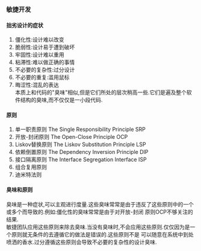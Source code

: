 ### 敏捷开发
#### 拙劣设计的症状
1. 僵化性:设计难以改变
2. 脆弱性:设计易于遭到破坏
3. 牢固性:设计难以重用
4. 粘滞性:难以做正确的事情
5. 不必要的复杂性:过分设计
6. 不必要的重复:滥用鼠标
7. 晦涩性:混乱的表达  
本质上和代码的"臭味"相似,但是它们所处的层次稍高一些.它们是遍及整个软件结构的臭味,而不仅仅是一小段代码.
#### 原则
1. 单一职责原则 The Single Responsibility Principle SRP
2. 开放-封闭原则 The Open-Close Principle OCP
3. Liskov替换原则 The Liskov Substitution Principle LSP
4. 依赖倒置原则 The Dependency Inversion Principle DIP
5. 接口隔离原则 The Interface Segregation Interface ISP
6. 组合复用原则
7. 迪米特法则
#### 臭味和原则
臭味是一种症状,可以主观进行度量.这些臭味常常是由于违反了这些原则中的一个或多个而导致的.例如:僵化性的臭味常常是由于对开放-封闭
原则OCP不够关注的结果.  
敏捷团队应用这些原则来除去臭味.当没有臭味时,不会应用这些原则.仅仅因为是一个原则就无条件的去遵循它的做法是错误的.这些原则不是
可以随意在系统中到处喷洒的香水.过分遵循这些原则会导致不必要的复杂性的设计臭味.
